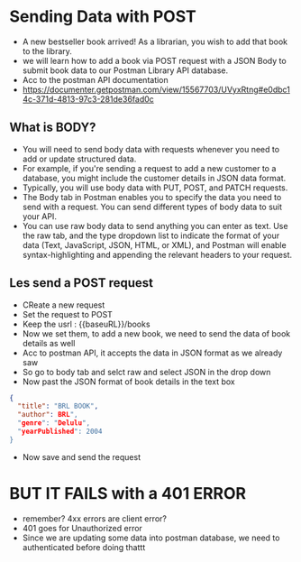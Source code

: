# Sending Data with POST
* A new bestseller book arrived! As a librarian, you wish to add that book to the library.
*  we will learn how to add a book via POST request with a JSON Body to submit book data to our Postman Library API database.
*  Acc to the postman API documentation
*  https://documenter.getpostman.com/view/15567703/UVyxRtng#e0dbc14c-371d-4813-97c3-281de36fad0c

## What is BODY?
* You will need to send body data with requests whenever you need to add or update structured data.
* For example, if you're sending a request to add a new customer to a database, you might include the customer details in JSON data format.
* Typically, you will use body data with PUT, POST, and PATCH requests.
* The Body tab in Postman enables you to specify the data you need to send with a request. You can send different types of body data to suit your API.
* You can use raw body data to send anything you can enter as text. Use the raw tab, and the type dropdown list to indicate the format of your data (Text, JavaScript, JSON, HTML, or XML), and Postman will enable syntax-highlighting and appending the relevant headers to your request.

## Les send a POST request
* CReate a new request
* Set the request to POST
* Keep the usrl : {{baseuRL}}/books
* Now we set them, to add a new book, we need to send the data of book details as well
* Acc to postman API, it accepts the data in JSON format as we already saw
* So go to body tab and selct raw and select JSON in the drop down
* Now past the JSON format of book details in the text box
```json
{
  "title": "BRL BOOK",
  "author": BRL",
  "genre": "Delulu",
  "yearPublished": 2004
}
```
* Now save and send the request

# BUT IT FAILS with a 401 ERROR
* remember? 4xx errors are client error?
* 401 goes for Unauthorized error
* Since we are updating some data into postman database, we need to authenticated before doing thattt
